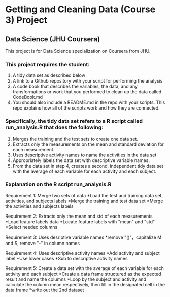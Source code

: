 # Getting and Cleaning Data (Course 3) Project
## Data Science (JHU Coursera)

This project is for Data Science specialization on Coursera from JHU.

### This project requires the student:
1. A tidy data set as described below
2. A link to a Github repository with your script for performing the analysis
3. A code book that describes the variables, the data, and any transformations or work that you performed to clean up the data called CodeBook.md
4. You should also include a README.md in the repo with your scripts. This repo explains how all of the scripts work and how they are connected.

### Specifically, the tidy data set refers to a R script called run_analysis.R that does the following:
1. Merges the training and the test sets to create one data set.
2. Extracts only the measurements on the mean and standard deviation for each measurement.
3. Uses descriptive activity names to name the activities in the data set
4. Appropriately labels the data set with descriptive variable names.
5. From the data set in step 4, creates a second, independent tidy data set with the average of each variable for each activity and each subject.

### Explanation on the R script run_analysis.R
Requirement 1: Merge two sets of data
 *Load the test and training data set, activities, and subjects labels
 *Merge the training and test data set
 *Merge the activities and subjects labels

Requirement 2: Extracts only the mean and std of each measurements
 *Load feature labels data
 *Locate feature labels with "mean" and "std"
 *Select needed columns

Requirement 3: Uses desriptive variable names
 *remove "()"，capitalize M and S, remove "-" in column names

Requirement 4: Uses descriptive activity names
 *Add activity and subject label
 *Use lower cases
 *Sub to descriptive activity names

Requirement 5: Create a data set with the average of each variable for each activity and each subject
 *Create a data frame structured as the expected result and name the columns
 *Loop by the subject and activity and calculate the column mean respectively, then fill in the designated cell in the data frame
 *write out the 2nd dataset
